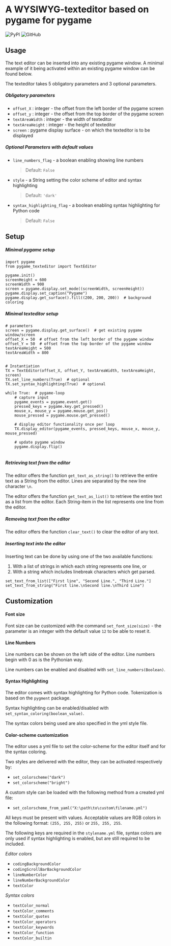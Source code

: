 # A WYSIWYG-texteditor based on pygame for pygame

![PyPI](https://img.shields.io/pypi/v/pygame-texteditor?color=%233775A9&label=pypi%20package&style=plastic)
![GitHub](https://img.shields.io/github/license/CribberSix/pygame-texteditor?style=plastic)

## Usage

The text editor can be inserted into any existing pygame window. 
A minimal example of it being activated within an existing pygame window can be found below.

The texteditor takes 5 obligatory parameters and 3 optional parameters.

##### Obligatory parameters
- ```offset_X``` : integer - the offset from the left border of the pygame screen
- ```offset_y``` : integer - the offset from the top border of the pygame screen
- ```textAreaWidth``` : integer - the width of texteditor
- ```textAreaHeight``` : integer - the height of texteditor
- ```screen``` : pygame display surface - on which the texteditor is to be displayed

##### Optional Parameters with default values

- ```line_numbers_flag``` - a boolean enabling showing line numbers 
    > Default: ```False```
- ```style``` - a String setting the color scheme of editor and syntax highlighting 
    > Default: ```'dark'```
- ```syntax_highlighting_flag``` - a boolean enabling syntax highlighting for Python code 
    > Default: ```False```

## Setup

##### Minimal pygame setup

```
import pygame
from pygame_texteditor import TextEditor

pygame.init()
screenHeight = 600
screenWidth = 900
screen = pygame.display.set_mode((screenWidth, screenHeight))
pygame.display.set_caption("Pygame")
pygame.display.get_surface().fill((200, 200, 200))  # background coloring

```
##### Minimal texteditor setup
```
# parameters
screen = pygame.display.get_surface()  # get existing pygame window/screen
offset_X = 50  # offset from the left border of the pygame window
offset_Y = 50  # offset from the top border of the pygame window
textAreaHeight = 500
textAreaWidth = 800


# Instantiation
TX = TextEditor(offset_X, offset_Y, textAreaWidth, textAreaHeight, screen)
TX.set_line_numbers(True)  # optional 
TX.set_syntax_highlighting(True)  # optional

while True:  # pygame-loop
    # capture input
    pygame_events = pygame.event.get()
    pressed_keys = pygame.key.get_pressed()
    mouse_x, mouse_y = pygame.mouse.get_pos()
    mouse_pressed = pygame.mouse.get_pressed()

    # display editor functionality once per loop
    TX.display_editor(pygame_events, pressed_keys, mouse_x, mouse_y, mouse_pressed)

    # update pygame window
    pygame.display.flip()  


```

##### Retrieving text from the editor

The editor offers the function `get_text_as_string()` to retrieve the entire text 
as a String from the editor. Lines are separated by the new line character ```\n```.

The editor offers the function `get_text_as_list()` to retrieve the entire text as a list from the editor. 
Each String-item in the list represents one line from the editor.

##### Removing text from the editor

The editor offers the function `clear_text()` to clear the editor of any text.


##### Inserting text into the editor

Inserting text can be done by using one of the two available functions: 
1. With a list of strings in which each string represents one line, or
2. With a string which includes linebreak characters which get parsed. 

```
set_text_from_list(["First line", "Second Line.", "Third Line."]
set_text_from_string("First line.\nSecond line.\nThird Line")
```

## Customization

#### Font size

Font size can be customized with the command `set_font_size(size)` - the parameter is an integer 
with the default value `12` to be able to reset it. 

#### Line Numbers 
Line numbers can be shown on the left side of the editor. Line numbers begin with 0 as is the Pythonian way. 

Line numbers can be enabled and disabled with ```set_line_numbers(Boolean)```.


#### Syntax Highlighting

The editor comes with syntax highlighting for Python code. Tokenization is based on the ```pygment``` package. 

Syntax highlighting can be enabled/disabled with ```set_syntax_coloring(boolean_value)```.

The syntax colors being used are also specified in the yml style file.


#### Color-scheme customization

The editor uses a yml file to set the color-scheme for the editor itself and for the syntax coloring. 

Two styles are delivered with the editor, they can be activated respectively by:
- `set_colorscheme("dark")`
- `set_colorscheme("bright")`

A custom style can be loaded with the following method from a created yml file: 
- `set_colorscheme_from_yaml("X:\path\to\custom\filename.yml")`

All keys must be present with values. Acceptable values are 
RGB colors in the following format: ```(255, 255, 255)``` or ```255, 255, 255```.

The following keys are required in the ```stylename.yml``` file, syntax colors are only used if syntax
highlighting is enabled, but are still required to be included.

*Editor colors*
- `codingBackgroundColor`
- `codingScrollBarBackgroundColor`
- `lineNumberColor`
- `lineNumberBackgroundColor`
- `textColor`

*Syntax colors*
- `textColor_normal`
- `textColor_comments`
- `textColor_quotes`
- `textColor_operators`
- `textColor_keywords`
- `textColor_function`
- `textColor_builtin`

